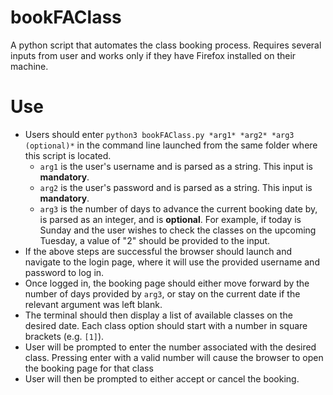 # bookFAClass
A python script that automates the class booking process. Requires several inputs from user and works only if they have Firefox installed on their machine.

# Use
- Users should enter `python3 bookFAClass.py *arg1* *arg2* *arg3 (optional)*` in the command line launched from the same folder where this script is located.
  - `arg1` is the user's username and is parsed as a string. This input is **mandatory**.
  - `arg2` is the user's password and is parsed as a string. This input is **mandatory**.
  - `arg3` is the number of days to advance the current booking date by, is parsed as an integer, and is **optional**. For example, if today is Sunday and the user wishes to check the classes on the upcoming Tuesday, a value of "2" should be provided to the input.
- If the above steps are successful the browser should launch and navigate to the login page, where it will use the provided username and password to log in. 
- Once logged in, the booking page should either move forward by the number of days provided by `arg3`, or stay on the current date if the relevant argument was left blank.
- The terminal should then display a list of available classes on the desired date. Each class option should start with a number in square brackets (e.g. `[1]`).
- User will be prompted to enter the number associated with the desired class. Pressing enter with a valid number will cause the browser to open the booking page for that class
- User will then be prompted to either accept or cancel the booking.
